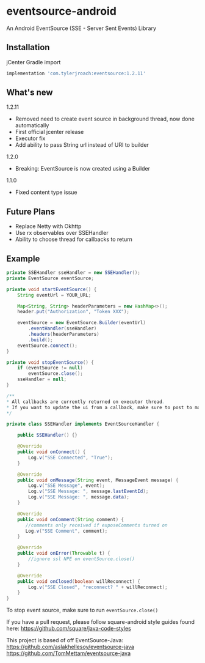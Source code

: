 # eventsource-android

An Android EventSource (SSE - Server Sent Events) Library

## Installation
jCenter Gradle import
```groovy
implementation 'com.tylerjroach:eventsource:1.2.11'
```

## What's new 

1.2.11
* Removed need to create event source in background thread, now done automatically
* First official jcenter release
* Executor fix
* Add ability to pass String url instead of URI to builder

1.2.0
* Breaking: EventSource is now created using a Builder

1.1.0
* Fixed content type issue
 
## Future Plans
* Replace Netty with Okhttp
* Use rx observables over SSEHandler
* Ability to choose thread for callbacks to return


## Example
   
```java
private SSEHandler sseHandler = new SSEHandler();
private EventSource eventSource;

private void startEventSource() {
    String eventUrl = YOUR_URL;

    Map<String, String> headerParameters = new HashMap<>();
    header.put("Authorization", "Token XXX");

    eventSource = new EventSource.Builder(eventUrl)
        .eventHandler(sseHandler)
        .headers(headerParameters)
        .build();
    eventSource.connect();
}

private void stopEventSource() {
    if (eventSource != null)
        eventSource.close();
    sseHandler = null;
}

/**
* All callbacks are currently returned on executor thread. 
* If you want to update the ui from a callback, make sure to post to main thread
*/

private class SSEHandler implements EventSourceHandler {

    public SSEHandler() {}

    @Override
    public void onConnect() {
        Log.v("SSE Connected", "True");
    }

    @Override
    public void onMessage(String event, MessageEvent message) {
        Log.v("SSE Message", event);
        Log.v("SSE Message: ", message.lastEventId);
        Log.v("SSE Message: ", message.data);
    }

    @Override
    public void onComment(String comment) {
       //comments only received if exposeComments turned on
       Log.v("SSE Comment", comment);
    }

    @Override
    public void onError(Throwable t) {
        //ignore ssl NPE on eventSource.close()
    }

    @Override
    public void onClosed(boolean willReconnect) {
        Log.v("SSE Closed", "reconnect? " + willReconnect);
    }
}
```

To stop event source, make sure to run `eventSource.close()`

If you have a pull request, please follow square-android style guides found here: https://github.com/square/java-code-styles

This project is based of off EventSource-Java:
https://github.com/aslakhellesoy/eventsource-java
https://github.com/TomMettam/eventsource-java

